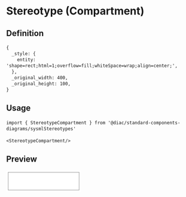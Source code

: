 # Stereotype (Compartment)

## Definition

```
{
  _style: { 
    entity: 'shape=rect;html=1;overflow=fill;whiteSpace=wrap;align=center;',
  },
  _original_width: 400,
  _original_height: 100,
}
```

## Usage

```
import { StereotypeCompartment } from '@diac/standard-components-diagrams/sysmlStereotypes'

<StereotypeCompartment/>
```

## Preview

<img src="./stereotype-compartment.png" width="200"/>
